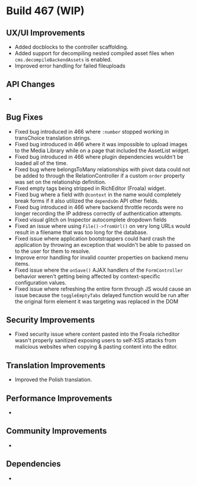 # Build 467 (WIP)

## UX/UI Improvements
- Added docblocks to the controller scaffolding.
- Added support for decompiling nested compiled asset files when `cms.decompileBackendAssets` is enabled.
- Improved error handling for failed fileuploads

## API Changes
-

## Bug Fixes
- Fixed bug introduced in 466 where `:number` stopped working in transChoice translation strings.
- Fixed bug introduced in 466 where it was impossible to upload images to the Media Library while on a page that included the AssetList widget.
- Fixed bug introduced in 466 where plugin dependencies wouldn't be loaded all of the time.
- Fixed bug where belongsToMany relationships with pivot data could not be added to through the RelationController if a custom `order` property was set on the relationship definition.
- Fixed empty tags being stripped in RichEditor (Froala) widget.
- Fixed bug where a field with `@context` in the name would completely break forms if it also utilized the `dependsOn` API other fields.
- Fixed bug introduced in 466 where backend throttle records were no longer recording the IP address correctly of authentication attempts.
- Fixed visual glitch on Inspector autocomplete dropdown fields
- Fixed an issue where using `File()->fromUrl()` on very long URLs would result in a filename that was too long for the database.
- Fixed issue where application bootstrappers could hard crash the application by throwing an exception that wouldn't be able to passed on to the user for them to resolve.
- Improve error handling for invalid counter properties on backend menu items.
- Fixed issue where the `onSave()` AJAX handlers of the `FormController` behavior weren't getting being affected by context-specific configuration values.
- Fixed issue where refreshing the entire form through JS would cause an issue because the `toggleEmptyTabs` delayed function would be run after the original form element it was targeting was replaced in the DOM

## Security Improvements
- Fixed security issue where content pasted into the Froala richeditor wasn't properly sanitized exposing users to self-XSS attacks from malicious websites when copying & pasting content into the editor.

## Translation Improvements
- Improved the Polish translation.

## Performance Improvements
-

## Community Improvements
-

## Dependencies
-
